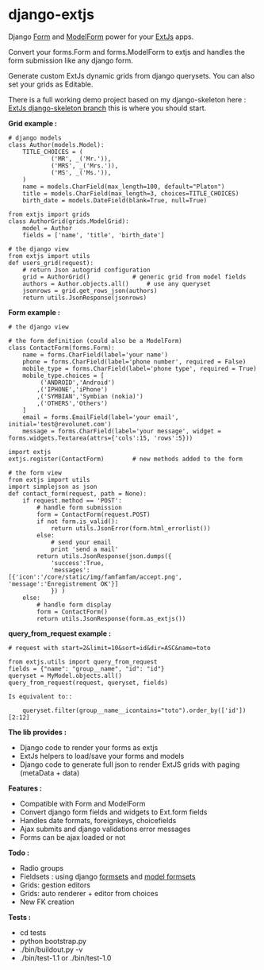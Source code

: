 django-extjs
============

Django [Form][1] and [ModelForm][2] power for your [ExtJs][3] apps.

Convert your forms.Form and forms.ModelForm to extjs and handles the form submission like any django form.

Generate custom ExtJs dynamic grids from django querysets. You can also set your grids as Editable.

There is a full working demo project based on my django-skeleton here : [ExtJs django-skeleton branch][8] this is where you should start.

**Grid example :**
    
    # django models 
    class Author(models.Model):
        TITLE_CHOICES = (
                ('MR', _('Mr.')),
                ('MRS', _('Mrs.')),
                ('MS', _('Ms.')),
        )
        name = models.CharField(max_length=100, default="Platon")
        title = models.CharField(max_length=3, choices=TITLE_CHOICES)
        birth_date = models.DateField(blank=True, null=True)

    from extjs import grids
    class AuthorGrid(grids.ModelGrid):
        model = Author
        fields = ['name', 'title', 'birth_date']

    # the django view
    from extjs import utils
    def users_grid(request):
        # return Json autogrid configuration
        grid = AuthorGrid()            # generic grid from model fields
        authors = Author.objects.all()     # use any queryset
        jsonrows = grid.get_rows_json(authors)
        return utils.JsonResponse(jsonrows)

**Form example :**

    # the django view

    # the form definition (could also be a ModelForm)
    class ContactForm(forms.Form):
        name = forms.CharField(label='your name')
        phone = forms.CharField(label='phone number', required = False)
        mobile_type = forms.CharField(label='phone type', required = True)
        mobile_type.choices = [
             ('ANDROID','Android')
            ,('IPHONE','iPhone')
            ,('SYMBIAN','Symbian (nokia)')
            ,('OTHERS','Others')
        ]
        email = forms.EmailField(label='your email', initial='test@revolunet.com')
        message = forms.CharField(label='your message', widget = forms.widgets.Textarea(attrs={'cols':15, 'rows':5}))

    import extjs
    extjs.register(ContactForm)        # new methods added to the form
            
    # the form view
    from extjs import utils
    import simplejson as json
    def contact_form(request, path = None):
        if request.method == 'POST':
            # handle form submission
            form = ContactForm(request.POST)
            if not form.is_valid():
                return utils.JsonError(form.html_errorlist())
            else:
                # send your email
                print 'send a mail'
            return utils.JsonResponse(json.dumps({
                'success':True, 
                'messages': [{'icon':'/core/static/img/famfamfam/accept.png', 'message':'Enregistrement OK'}]
                }) )
        else:
            # handle form display
            form = ContactForm()
            return utils.JsonResponse(form.as_extjs())
            

**query_from_request example :**

    # request with start=2&limit=10&sort=id&dir=ASC&name=toto

    from extjs.utils import query_from_request
    fields = {"name": "group__name", "id": "id"}
    queryset = MyModel.objects.all()
    query_from_request(request, queryset, fields)

    Is equivalent to::

        queryset.filter(group__name__icontains="toto").order_by(['id'])[2:12]

**The lib provides :**

  - Django code to render your forms as extjs
  - ExtJs helpers to load/save your forms and models
  - Django code to generate full json to render ExtJS grids with paging (metaData + data)

**Features :**

  - Compatible with Form and ModelForm
  - Convert django form fields and widgets to Ext.form fields
  - Handles date formats, foreignkeys, choicefields
  - Ajax submits and django validations error messages
  - Forms can be ajax loaded or not

**Todo :** 

  - Radio groups
  - Fieldsets : using django  [formsets][6] and [model formsets][7]
  - Grids: gestion editors
  - Grids: auto renderer + editor from choices
  - New FK creation

**Tests :**

  - cd tests
  - python bootstrap.py
  - ./bin/buildout.py -v
  - ./bin/test-1.1 or ./bin/test-1.0

  
  [1]: http://docs.djangoproject.com/en/dev/topics/forms/
  [2]: http://docs.djangoproject.com/en/dev/topics/forms/modelforms/
  [3]: http://www.extjs.com
  [4]: http://www.extjs.com/forum/showthread.php?t=22661
  [5]: http://github.com/julienb/django-extjs/commit/3fbad2437db07adef645cbf132659932533e1e95#diff-2
  [6]: http://docs.djangoproject.com/en/dev/topics/forms/formsets/
  [7]: http://docs.djangoproject.com/en/dev/topics/forms/modelforms/
  [8]: http://github.com/revolunet/django-skeleton/tree/extjs
 
